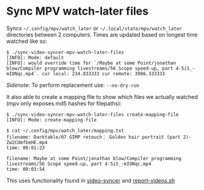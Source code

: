 # Sync MPV watch-later files

Syncs `~/.config/mpv/watch_later` or `~/.local/state/mpv/watch_later` directories between 2 computers.
Times are updated based on longest time watched like so:

```text
$ ./sync-video-syncer-mpv-watch-later-files
[INFO]: Mode: default
[INFO]: would override time for `/Maybe at some Point/jonathan blow/Compiler programming livestreams/56 Scope speed-up, part 4-5iS_-mIONqc.mp4`. cur local: 234.833333 cur remote: 3986.333333
```

*Sidenote*: To perform replacement use: `--no-dry-run`


It also able to create a mapping file to show which files we actually watched (mpv only exposes md5 hashes for filepaths):

```text
$ ./sync-video-syncer-mpv-watch-later-files create-mapping-file
[INFO]: Mode: create-mapping-file

$ cat ~/.config/mpv/watch_later/mapping.txt
filename: Darktable/07 GIMP retouch： Golden hair portrait (part 2)-Zw2CUmfbeHE.mp4
time: 00:01:23

filename: Maybe at some Point/jonathan blow/Compiler programming livestreams/56 Scope speed-up, part 4-5iS_-mIONqc.mp4
time: 00:03:54

```

This uses functionality found in [video-syncer](#youtube-video-syncer) and 
[report-videos.sh](https://github.com/diepfote/scripts/blob/fc09c10453e8527e3fb53a3c379b128310c60b69/normal-privileges_systemd_scripts/report-videos.sh)
